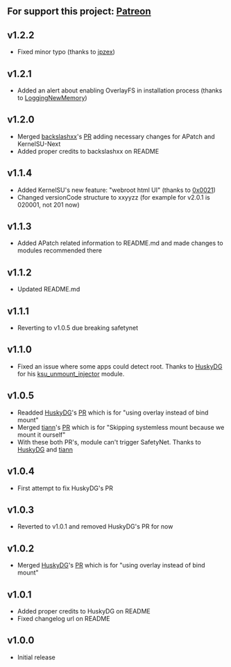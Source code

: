 For support this project: [Patreon](https://avalibeyaz.com/patreon)  
--------------  
## v1.2.2
- Fixed minor typo (thanks to [jpzex](https://github.com/jpzex))

## v1.2.1
- Added an alert about enabling OverlayFS in installation process (thanks to [LoggingNewMemory](https://github.com/LoggingNewMemory))

## v1.2.0
- Merged [backslashxx](https://github.com/backslashxx)'s [PR](https://github.com/symbuzzer/systemless-hosts-KernelSU-module/pull/23) adding necessary changes for APatch and KernelSU-Next
- Added proper credits to backslashxx on README

## v1.1.4  
- Added KernelSU's new feature: "webroot html UI" (thanks to [0x0021](https://github.com/0x0021))
- Changed versionCode structure to xxyyzz (for example for v2.0.1 is 020001, not 201 now)
  
## v1.1.3  
- Added APatch related information to README.md and made changes to modules recommended there
  
## v1.1.2  
- Updated README.md
  
## v1.1.1  
- Reverting to v1.0.5 due breaking safetynet
  
## v1.1.0  
- Fixed an issue where some apps could detect root. Thanks to [HuskyDG](https://github.com/HuskyDG) for his [ksu_unmount_injector](https://github.com/HuskyDG/ksu_unmount_injector) module.  
  
## v1.0.5  
- Readded [HuskyDG](https://github.com/HuskyDG)'s [PR](https://github.com/symbuzzer/systemless-hosts-KernelSU-module/pull/1) which is for "using overlay instead of bind mount"
- Merged [tiann](https://github.com/tiann)'s [PR](https://github.com/symbuzzer/systemless-hosts-KernelSU-module/pull/2) which is for "Skipping systemless mount because we mount it ourself"
- With these both PR's, module can't trigger SafetyNet. Thanks to [HuskyDG](https://github.com/HuskyDG) and [tiann](https://github.com/tiann)
  
## v1.0.4  
- First attempt to fix HuskyDG's PR  
  
## v1.0.3  
- Reverted to v1.0.1 and removed HuskyDG's PR for now
  
## v1.0.2  
- Merged [HuskyDG](https://github.com/HuskyDG)'s [PR](https://github.com/symbuzzer/systemless-hosts-KernelSU-module/pull/1) which is for "using overlay instead of bind mount"
  
## v1.0.1  
- Added proper credits to HuskyDG on README
- Fixed changelog url on README
  
## v1.0.0  
- Initial release
